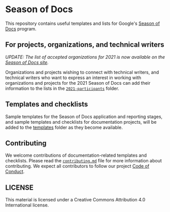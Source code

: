 # Season of Docs

This repository contains useful templates and lists for Google's [Season of Docs](https://developers.google.com/season-of-docs) program.

## For projects, organizations, and technical writers

_UPDATE: The list of accepted organizations for 2021 is now available on the [Season of Docs site](https://developers.google.com/season-of-docs/docs/participants)._

Organizations and projects wishing to connect with technical writers, and technical writers who want to express an interest in working with organizations and projects for the 2021 Season of Docs can add their information to the lists in the [`2021-participants`](./2021-participants) folder.

## Templates and checklists 

Sample templates for the Season of Docs application and reporting stages, and sample templates and checklists for documentation projects, will be added to the [templates](./templates) folder as they become available.

## Contributing

We welcome contributions of documentation-related templates and checklists. Please read the [`contributing.md`](contributing.md) file for more information about contributing. We expect all contributors to follow our project [Code of Conduct](code-of-conduct.md). 

## LICENSE

This material is licensed under a Creative Commons Attribution 4.0 International license.
